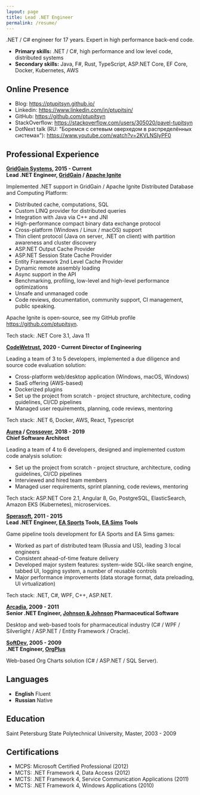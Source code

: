 ```yaml
---
layout: page
title: Lead .NET Engineer
permalink: /resume/
---
```


.NET / C# engineer for 17 years. Expert in high performance back-end code.

- **Primary skills:** .NET / C#, high performance and low level code, distributed systems
- **Secondary skills:** Java, F#, Rust, TypeScript, ASP.NET Core, EF Core, Docker, Kubernetes, AWS

## Online Presence
* Blog: https://ptupitsyn.github.io/
* Linkedin: https://www.linkedin.com/in/ptupitsin/
* GitHub: https://github.com/ptupitsyn
* StackOverflow: https://stackoverflow.com/users/305020/pavel-tupitsyn
* DotNext talk (RU: "Боремся с сетевым оверхедом в распределённых системах"): https://www.youtube.com/watch?v=2KVLNSIyPF0

## Professional Experience

**[GridGain Systems](https://www.gridgain.com/), 2015 - Current**  
**Lead .NET Engineer, [GridGain](https://www.gridgain.com/) / [Apache Ignite](https://ignite.apache.org/)**

Implemented .NET support in GridGain / Apache Ignite Distributed Database and Computing Platform:
- Distributed cache, computations, SQL
- Custom LINQ provider for distributed queries
- Integration with Java via C++ and JNI
- High-performance compact binary data exchange protocol
- Cross-platform (Windows / Linux / macOS) support
- Thin client protocol (Java on server, .NET on client) with partition awareness and cluster discovery
- ASP.NET Output Cache Provider
- ASP.NET Session State Cache Provider
- Entity Framework 2nd Level Cache Provider
- Dynamic remote assembly loading
- Async support in the API
- Benchmarking, profiling, low-level and high-level performance optimizations
- Unsafe and unmanaged code
- Code reviews, documentation, community support, CI management, public speaking.

Apache Ignite is open-source, see my GitHub profile https://github.com/ptupitsyn.

Tech stack: .NET Core 3.1, Java 11


**[CodeWetrust](https://www.codewetrust.com), 2020 - Current**
**Director of Engineering**

Leading a team of 3 to 5 developers, implemented a due diligence and source code evaluation solution:
- Cross-platform web/desktop application (Windows, macOS, Windows)
- SaaS offering (AWS-based)
- Dockerized plugins
- Set up the project from scratch - project structure, architecture, coding guidelines, CI/CD pipelines
- Managed user requirements, planning, code reviews, mentoring

Tech stack: .NET 6, Docker, AWS, React, Typescript


**[Aurea](https://www.aurea.com/) / [Crossover](https://crossover.com/), 2018 - 2019**  
**Chief Software Architect**

Leading a team of 4 to 6 developers, designed and implemented custom code analysis solution:
- Set up the project from scratch - project structure, architecture, coding guidelines, CI/CD pipelines
- Interviewed and hired team members
- Managed user requirements, sprint planning, code reviews, mentoring

Tech stack: ASP.NET Core 2.1, Angular 8, Go, PostgreSQL, ElasticSearch, Amazon EKS (Kubernetes), microservices.


**[Sperasoft](https://sperasoft.ru/), 2011 - 2015**  
**Lead .NET Engineer, [EA Sports](https://www.easports.com/) Tools, [EA Sims](https://www.ea.com/games/the-sims) Tools**

Game pipeline tools development for EA Sports and EA Sims games:
- Worked as part of distributed team (Russia and US), leading 3 local engineers
- Consistent ahead-of-time feature delivery
- Developed major system features: system-wide SQL-like search engine, tabbed UI, logging system, a number of reusable controls
- Major performance improvements (data storage format, data preloading, UI virtualization)

Tech stack: .NET, C#, WPF, C++, ASP.NET.


**[Arcadia](http://www.softwarecountry.com/), 2009 - 2011**  
**Senior .NET Engineer, [Johnson & Johnson](https://www.jnj.com/) Pharmaceutical Software**

Desktop and web-based tools for pharmaceutical industry (C# / WPF / Silverlight / ASP.NET / Entity Framework / Oracle).


**[SoftDev](http://www.softdev.com/), 2005 - 2009**  
**.NET Engineer, [OrgPlus](http://www.orgplus.com/)**

Web-based Org Charts solution (C# / ASP.NET / SQL Server).

## Languages

* **English** Fluent
* **Russian** Native


## Education

Saint Petersburg State Polytechnical University, Master, 2003 - 2009


## Certifications

* MCPS: Microsoft Certified Professional (2012)
* MCTS: .NET Framework 4, Data Access (2012)
* MCTS: .NET Framework 4, Service Communication Applications (2011)
* MCTS: .NET Framework 4, Windows Applications (2010)
